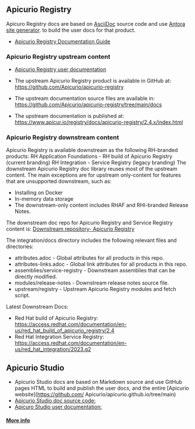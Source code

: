 
## Apicurio Registry
Apicuro Registry docs are based on [AsciiDoc](https://asciidoc.org/) source code and use [Antora site generator](https://antora.org/). to build the user docs for that product.
* [Apicurio Registry Documentation Guide](https://github.com/Apicurio/apicurio-registry/blob/main/docs/readme.adoc)

### Apicurio Registry upstream content

* [Apicurio Registry user documentation](https://www.apicur.io/registry/docs/)

* The upstream Apicurio Registry product is available in GitHub at:
  https://github.com/Apicurio/apicurio-registry

* The upstream documentation source files are available in:
  https://github.com/Apicurio/apicurio-registry/tree/main/docs

* The upstream documentation is published at:
  https://www.apicur.io/registry/docs/apicurio-registry/2.4.x/index.html 

### Apicurio Registry downstream content

Apicurio Registry is available downstream as the following RH-branded products: 
RH Application Foundations - RH build of Apicurio Registry (current branding)
RH Integration - Service Registry (legacy branding)
The downstream Apicurio Registry doc library reuses most of the upstream content. The main exceptions are for upstream only-content for features that are unsupported downstream, such as:
* Installing on Docker
* In-memory data storage
* The downstream-only content includes RHAF and RHI-branded Release Notes. 

The downstream doc repo for Apicurio Registry and Service Registry content is: 
[Downstream repository- Apicurio Registry](https://gitlab.cee.redhat.com/red-hat-integration-documentation/integration)

The integration/docs directory includes the following relevant files and directories: 
- attributes.adoc   -  Global attributes for all products in this repo.
- attributes-links.adoc   -  Global link attributes for all products in this repo.
- assemblies/service-registry - Downstream assemblies that can be directly modified.
- modules/release-notes - Downstream release notes source file.
- upstream/registry - Upstream Apicurio Registry modules and fetch script. 

Latest Downstream Docs:
- Red Hat build of Apicurio Registry: https://access.redhat.com/documentation/en-us/red_hat_build_of_apicurio_registry/2.4
- Red Hat Integration Service Registry: https://access.redhat.com/documentation/en-us/red_hat_integration/2023.q2

## Apicurio Studio
* Apicurio Studio docs are based on Markdown source and use GitHub pages HTML to build and publish the user docs, and the entire [Apicurio website](https://github.com/ Apicurio/apicurio.github.io/tree/main)
* [Apicurio Studio doc source code:](https://github.com/Apicurio/apicurio.github.io/tree/main/_pages/studio/docs)
* [Apicuro Studio user documentation:](https://www.apicur.io/studio/docs/)


#### [More info](https://docs.google.com/document/d/1tkTr79jm90HiI-q3Z-I3OPPEn4rFmDhj6NJDCRaYhI4/edit)